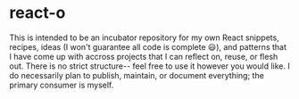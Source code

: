 # react-o

This is intended to be an incubator repository for my own React snippets, recipes, ideas (I won't guarantee all code is complete :smiley:), and patterns that I have come up with accross projects that I can reflect on, reuse, or flesh out. There is no strict structure-- feel free to use it however you would like. I do necessarily plan to publish, maintain, or document everything; the primary consumer is myself.
